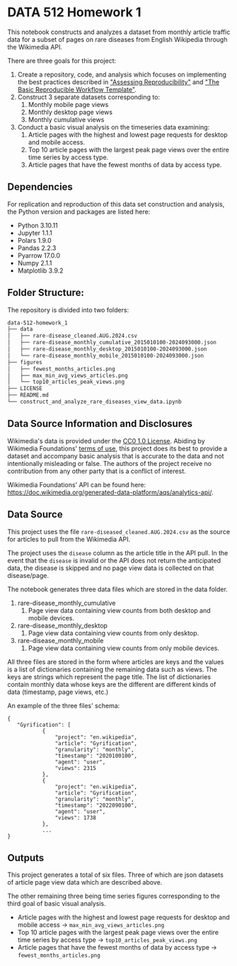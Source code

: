 # DATA 512 Homework 1
This notebook constructs and analyzes a dataset from monthly article traffic data for a subset of pages on 
rare diseases from English Wikipedia through the Wikimedia API. 

There are three goals for this project:
1. Create a repository, code, and analysis which focuses on implementing the best practices described in
   ["Assessing Reproducibility"](http://www.practicereproducibleresearch.org/core-chapters/2-assessment.html)
   and ["The Basic Reproducible Workflow Template"](http://www.practicereproducibleresearch.org/core-chapters/3-basic.html).
2. Construct 3 separate datasets corresponding to:
   1. Monthly mobile page views
   2. Monthly desktop page views
   3. Monthly cumulative views
3. Conduct a basic visual analysis on the timeseries data examining:
   1. Article pages with the highest and lowest page requests for desktop and mobile access.
   2. Top 10 article pages with the largest peak page views over the entire time series by access type.
   3. Article pages that have the fewest months of data by access type.


## Dependencies
For replication and reproduction of this data set construction and analysis, the Python version and packages are
listed here:

- Python 3.10.11
- Jupyter 1.1.1
- Polars 1.9.0
- Pandas 2.2.3
- Pyarrow 17.0.0
- Numpy 2.1.1
- Matplotlib 3.9.2

## Folder Structure:
The repository is divided into two folders:
```bash
data-512-homework_1
├── data
│   ├── rare-disease_cleaned.AUG.2024.csv
│   ├── rare-disease_monthly_cumulative_2015010100-2024093000.json
│   ├── rare-disease_monthly_desktop_2015010100-2024093000.json
│   └── rare-disease_monthly_mobile_2015010100-2024093000.json
├── figures
│   ├── fewest_months_articles.png
│   ├── max_min_avg_views_articles.png
│   └── top10_articles_peak_views.png
├── LICENSE
├── README.md
└── construct_and_analyze_rare_diseases_view_data.ipynb
```

## Data Source Information and Disclosures

Wikimedia's data is provided under the [CC0 1.0 License](https://creativecommons.org/publicdomain/zero/1.0/).
Abiding by Wikimedia Foundations' [terms of use](https://foundation.wikimedia.org/wiki/Policy:Terms_of_Use),
this project does its best to provide a dataset and accompany basic analysis that is accurate to the data and
not intentionally misleading or false. The authors of the project receive no contribution from any other party that
is a conflict of interest.

Wikimedia Foundations' API can be found here: https://doc.wikimedia.org/generated-data-platform/aqs/analytics-api/.

## Data Source
This project uses the file `rare-diseased_cleaned.AUG.2024.csv` as the source for articles to pull from the
Wikimedia API.

The project uses the `disease` column as the article title in the API pull. In the event that the `disease` is
invalid or the API does not return the anticipated data, the disease is skipped and no page view data is collected
on that disease/page.


The notebook generates three data files which are stored in the data folder.
1. rare-disease_monthly_cumulative
   1. Page view data containing view counts from both desktop and mobile devices.
2. rare-disease_monthly_desktop
   1. Page view data containing view counts from only desktop.
3. rare-disease_monthly_mobile
   1. Page view data containing view counts from only mobile devices.


All three files are stored in the form where articles are keys and the values is a list of dictionaries
containing the remaining data such as views.
The keys are strings which represent the page title. The list of dictionaries contain monthly data whose
keys are the different are different kinds of data (timestamp, page views, etc.)

An example of the three files' schema:
```
{
   "Gyrification": [
           {
               "project": "en.wikipedia",
               "article": "Gyrification",
               "granularity": "monthly",
               "timestamp": "2020100100",
               "agent": "user",
               "views": 2315
           },
           {
               "project": "en.wikipedia",
               "article": "Gyrification",
               "granularity": "monthly",
               "timestamp": "2022090100",
               "agent": "user",
               "views": 1738
           },
           ...
}
```

## Outputs
This project generates a total of six files.
Three of which are json datasets of article page view data which are described above.

The other remaining three being time series figures corresponding to the third goal of basic visual analysis.
- Article pages with the highest and lowest page requests for desktop and mobile access -> `max_min_avg_views_articles.png`
- Top 10 article pages with the largest peak page views over the entire time series by access type -> `top10_articles_peak_views.png`
- Article pages that have the fewest months of data by access type -> `fewest_months_articles.png`
